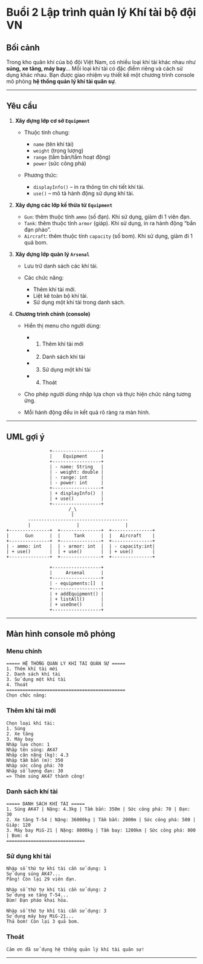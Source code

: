 # Buổi 2 Lập trình quản lý Khí tài bộ đội VN

## Bối cảnh

Trong kho quân khí của bộ đội Việt Nam, có nhiều loại khí tài khác nhau như **súng, xe tăng, máy bay**… Mỗi loại khí tài có đặc điểm riêng và cách sử dụng khác nhau.
Bạn được giao nhiệm vụ thiết kế một chương trình console mô phỏng **hệ thống quản lý khí tài quân sự**.

---

## Yêu cầu

1. **Xây dựng lớp cơ sở `Equipment`**

   * Thuộc tính chung:

     * `name` (tên khí tài)
     * `weight` (trọng lượng)
     * `range` (tầm bắn/tầm hoạt động)
     * `power` (sức công phá)
   * Phương thức:

     * `displayInfo()` – in ra thông tin chi tiết khí tài.
     * `use()` – mô tả hành động sử dụng khí tài.

2. **Xây dựng các lớp kế thừa từ `Equipment`**

   * `Gun`: thêm thuộc tính `ammo` (số đạn). Khi sử dụng, giảm đi 1 viên đạn.
   * `Tank`: thêm thuộc tính `armor` (giáp). Khi sử dụng, in ra hành động “bắn đạn pháo”.
   * `Aircraft`: thêm thuộc tính `capacity` (số bom). Khi sử dụng, giảm đi 1 quả bom.

3. **Xây dựng lớp quản lý `Arsenal`**

   * Lưu trữ danh sách các khí tài.
   * Các chức năng:

     * Thêm khí tài mới.
     * Liệt kê toàn bộ khí tài.
     * Sử dụng một khí tài trong danh sách.

4. **Chương trình chính (console)**

   * Hiển thị menu cho người dùng:

     * 1. Thêm khí tài mới
     * 2. Danh sách khí tài
     * 3. Sử dụng một khí tài
     * 4. Thoát
   * Cho phép người dùng nhập lựa chọn và thực hiện chức năng tương ứng.
   * Mỗi hành động đều in kết quả rõ ràng ra màn hình.

---

## UML gợi ý

```
                +------------------+
                |    Equipment     |
                +------------------+
                | - name: String   |
                | - weight: double |
                | - range: int     |
                | - power: int     |
                +------------------+
                | + displayInfo()  |
                | + use()          |
                +------------------+
                       /_\
                        |
        -------------------------------------
        |                 |                 |
+---------------+  +---------------+  +---------------+
|      Gun      |  |     Tank      |  |   Aircraft    |
+---------------+  +---------------+  +---------------+
| - ammo: int   |  | - armor: int  |  | - capacity:int|
| + use()       |  | + use()       |  | + use()       |
+---------------+  +---------------+  +---------------+

                +------------------+
                |     Arsenal      |
                +------------------+
                | - equipments:[]  |
                +------------------+
                | + addEquipment() |
                | + listAll()      |
                | + useOne()       |
                +------------------+
```

---

## Màn hình console mô phỏng

### Menu chính

```
===== HỆ THỐNG QUẢN LÝ KHÍ TÀI QUÂN SỰ =====
1. Thêm khí tài mới
2. Danh sách khí tài
3. Sử dụng một khí tài
4. Thoát
============================================
Chọn chức năng: 
```

### Thêm khí tài mới

```
Chọn loại khí tài:
1. Súng
2. Xe tăng
3. Máy bay
Nhập lựa chọn: 1
Nhập tên súng: AK47
Nhập cân nặng (kg): 4.3
Nhập tầm bắn (m): 350
Nhập sức công phá: 70
Nhập số lượng đạn: 30
=> Thêm súng AK47 thành công!
```

### Danh sách khí tài

```
===== DANH SÁCH KHÍ TÀI =====
1. Súng AK47 | Nặng: 4.3kg | Tầm bắn: 350m | Sức công phá: 70 | Đạn: 30
2. Xe tăng T-54 | Nặng: 36000kg | Tầm bắn: 2000m | Sức công phá: 500 | Giáp: 120
3. Máy bay MiG-21 | Nặng: 8000kg | Tầm bay: 1200km | Sức công phá: 800 | Bom: 4
=============================
```

### Sử dụng khí tài

```
Nhập số thứ tự khí tài cần sử dụng: 1
Sử dụng súng AK47...
Pằng! Còn lại 29 viên đạn.
```

```
Nhập số thứ tự khí tài cần sử dụng: 2
Sử dụng xe tăng T-54...
Bùm! Đạn pháo khai hỏa.
```

```
Nhập số thứ tự khí tài cần sử dụng: 3
Sử dụng máy bay MiG-21...
Thả bom! Còn lại 3 quả bom.
```

### Thoát

```
Cảm ơn đã sử dụng hệ thống quản lý khí tài quân sự!
```

---
